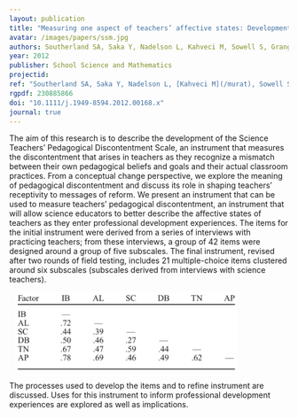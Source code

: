 ```yaml
---
layout: publication
title: "Measuring one aspect of teachers’ affective states: Development of the science teachers’ pedagogical discontentment scale"
avatar: /images/papers/ssm.jpg
authors: Southerland SA, Saka Y, Nadelson L, Kahveci M, Sowell S, Granger EM
year: 2012
publisher: School Science and Mathematics
projectid:
ref: "Southerland SA, Saka Y, Nadelson L, [Kahveci M](/murat), Sowell S, & Granger EM. (2012). [Measuring one aspect of teachers’ affective states: Development of the science teachers’ pedagogical discontentment scale](/auh). _School Science and Mathematics, 112_(8), 483-494."
rgpdf: 230885866
doi: "10.1111/j.1949-8594.2012.00168.x"
journal: true
---
```

The aim of this research is to describe the development of the Science Teachers’ Pedagogical Discontentment Scale, an instrument that measures the discontentment that arises in teachers as they recognize a mismatch between their own pedagogical beliefs and goals and their actual classroom practices. From a conceptual change perspective, we explore the meaning of pedagogical discontentment and discuss its role in shaping teachers’ receptivity to messages of reform. We present an instrument that can be used to measure teachers’ pedagogical discontentment, an instrument that will allow science educators to better describe the affective states of teachers as they enter professional development experiences. The items for the initial instrument were derived from a series of interviews with practicing teachers; from these interviews, a group of 42 items were designed around a group of five subscales. The final instrument, revised after two rounds of field testing, includes 21 multiple-choice items clustered around six subscales (subscales derived from interviews with science teachers).

<img hspace="10" width="400" src="/images/papers/2012-06-01-measuring-teacher-affective.png" alt="Kahveci Web">

The processes used to develop the items and to refine instrument are discussed. Uses for this instrument to inform professional development experiences are explored as well as implications.
